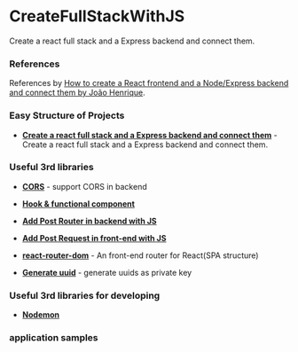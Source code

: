 # CreateFullStackWithJS
Create a react full stack and a Express backend and connect them. 

### References 
 References by [How to create a React frontend and a Node/Express backend and connect them by João Henrique](https://medium.com/free-code-camp/create-a-react-frontend-a-node-express-backend-and-connect-them-together-c5798926047c).

### Easy Structure of Projects

* **[Create a react full stack and a Express backend and connect them](https://github.com/u0652804/CreateFullStackWithJS/tree/main/src)** - Create a react full stack and a Express backend and connect them. 

### Useful 3rd libraries

* **[CORS](https://github.com/u0652804/CreateFullStackWithJS/tree/main/note_3rd/CORS)** - support CORS in backend

* **[Hook & functional component](.)** 

* **[Add Post Router in backend with JS](https://github.com/u0652804/CreateFullStackWithJS/tree/main/note_3rd/Add%20Post%20Router%20in%20backend%20with%20JS)**

* **[Add Post Request in front-end with JS](.)** 

* **[react-router-dom](.)** - An front-end router for React(SPA structure)

* **[Generate uuid](https://github.com/u0652804/CreateFullStackWithJS/tree/main/note_3rd/Generate%20uuid)** - generate uuids as private key

### Useful 3rd libraries for developing

* **[Nodemon](https://github.com/u0652804/CreateFullStackWithJS/tree/main/note_3rd_tool/Nodemon)** 

### application samples 
